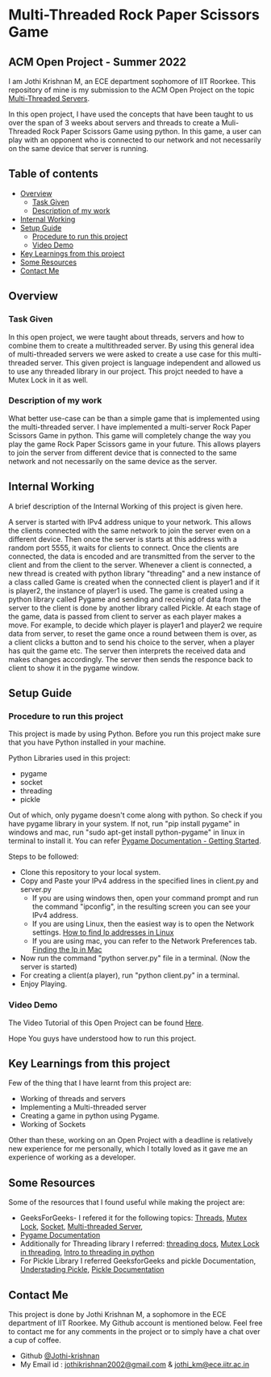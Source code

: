 # Multi-Threaded Rock Paper Scissors Game
## ACM Open Project - Summer 2022

I am Jothi Krishnan M, an ECE department sophomore of IIT Roorkee. This repository of mine is my submission to the ACM Open Project on the topic [Multi-Threaded Servers](https://hackmd.io/@node0/SyK5D0Dv9).

In this open project, I have used the concepts that have been taught to us over the span of 3 weeks about servers and threads to create a Muli-Threaded Rock Paper Scissors Game using python. In this game, a user can play with an opponent who is connected to our network and not necessarily on the same device that server is running. 

## Table of contents

- [Overview](#overview)
  - [Task Given](#task-given)
  - [Description of my work](#description-of-my-work)
- [Internal Working](#internal-working)
- [Setup Guide](#setup-guide)
  - [Procedure to run this project](#procedure-to-run-this-project)
  - [Video Demo](#video-demo)
- [Key Learnings from this project](#key-learnings-from-this-project)
- [Some Resources](#some-resources)
- [Contact Me](#contact-me)


## Overview

### Task Given
In this open project, we were taught about threads, servers and how to combine them to create a multithreaded server. By using this general idea of multi-threaded servers we were asked to create a use case for this multi-threaded server. This given project is language independent and allowed us to use any threaded library in our project. This projct needed to have a Mutex Lock in it as well.
### Description of my work
What better use-case can be than a simple game that is implemented using the multi-threaded server. I have implemented a multi-server Rock Paper Scissors Game in python. This game will completely change the way you play the game Rock Paper Scissors game in your future. This allows players to join the server from different device that is connected to the same network and not necessarily on the same device as the server. 

## Internal Working

A brief description of the Internal Working of this project is given here. 

A server is started with IPv4 address unique to your network. This allows the clients connected with the same network to join the server even on a different device. Then once the server is starts at this address with a random port 5555, it waits for clients to connect.
Once the clients are connected, the data is encoded and are transmitted from the server to the client and from the client to the server. Whenever a client is connected, a new thread is created with python library "threading" and a new instance of a class called Game is created when the connected client is player1 and if it is player2, the instance of player1 is used.
The game is created using a python library called Pygame and sending and receiving of data from the server to the client is done by another library called Pickle.
At each stage of the game, data is passed from client to server as each player makes a move. For example, to decide which player is player1 and player2 we require data from server, to reset the game once a round between them is over, as a client clicks a button and to send his choice to the server, when a player has quit the game etc.
The server then interprets the received data and makes changes accordingly. The server then sends the responce back to client to show it in the pygame window.

## Setup Guide

### Procedure to run this project
This project is made by using Python. Before you run this project make sure that you have Python installed in your machine.

Python Libraries used in this project:

- pygame
- socket
- threading
- pickle

Out of which, only pygame doesn't come along with python. So check if you have pygame library in your system. If not, run "pip install pygame" in windows and mac, run "sudo apt-get install python-pygame" in linux in terminal to install it. You can refer [Pygame Documentation - Getting Started](https://www.pygame.org/wiki/GettingStarted).

Steps to be followed:

- Clone this repository to your local system.
- Copy and Paste your IPv4 address in the specified lines in client.py and server.py
    - If you are using windows then, open your command prompt and run the command "ipconfig", in the resulting screen you can see your IPv4 address.
    - If you are using Linux, then the easiest way is to open the Network settings. [How to find Ip addresses in Linux](https://opensource.com/article/18/5/how-find-ip-address-linux)
    - If you are using mac, you can refer to the Network Preferences tab. [Finding the Ip in Mac](https://kb.wisc.edu/helpdesk/page.php?id=6526)
- Now run the command "python server.py" file in a terminal. (Now the server is started)
- For creating a client(a player), run "python client.py" in a terminal.
- Enjoy Playing.

### Video Demo

The Video Tutorial of this Open Project can be found [Here](https://drive.google.com/file/d/1iiPgy35yY3NOZ4RKY2KX_OKq4KEJ2JEn/view?usp=sharing).

Hope You guys have understood how to run this project.

## Key Learnings from this project

Few of the thing that I have learnt from this project are:

- Working of threads and servers
- Implementing a Multi-threaded server
- Creating a game in python using Pygame.
- Working of Sockets

Other than these, working on an Open Project with a deadline is relatively new experience for me personally, which I totally loved as it gave me an experience of working as a developer.

## Some Resources

Some of the resources that I found useful while making the project are:

- GeeksForGeeks- I refered it for the following topics: [Threads](https://www.geeksforgeeks.org/thread-functions-in-c-c/), [Mutex Lock](https://www.geeksforgeeks.org/mutex-lock-for-linux-thread-synchronization/), [Socket](https://www.geeksforgeeks.org/socket-programming-cc/), [Multi-threaded Server](https://www.geeksforgeeks.org/handling-multiple-clients-on-server-with-multithreading-using-socket-programming-in-c-cpp/), 
- [Pygame Documentation](https://www.pygame.org/docs/)
- Additionally for Threading library I referred: [threading docs](https://docs.python.org/3/library/asyncio-sync.html), [Mutex Lock in threading](https://superfastpython.com/thread-mutex-lock/#:~:text=A%20mutex%20lock%20can%20be,section%20and%20releases%20the%20lock.), [Intro to threading in python](https://realpython.com/intro-to-python-threading/)
- For Pickle Library I referred GeeksforGeeks and pickle Documentation, [Understading Pickle](https://www.geeksforgeeks.org/understanding-python-pickling-example/), [Pickle Documentation](https://docs.python.org/3/library/pickle.html)

## Contact Me

This project is done by Jothi Krishnan M, a sophomore in the ECE department of IIT Roorkee.
My Github account is mentioned below. Feel free to contact me for any comments in the project or to simply have a chat over a cup of coffee.
- Github [@Jothi-krishnan](https://github.com/Jothi-krishnan)
- My Email id : jothikrishnan2002@gmail.com & jothi_km@ece.iitr.ac.in

